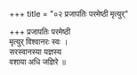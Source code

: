 +++
title = "०२ प्रजापतिः परमेष्ठी मृत्युर्"

+++
प्रजापतिः परमेष्ठी  
मृत्युर् विश्वानरः स्वः ।  
सरस्वानस्या यज्ञस्य  
वशाया अधि जज्ञिरे ॥